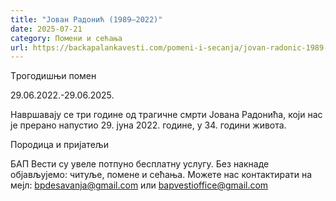 ```yaml
---
title: "Јован Радонић (1989–2022)"
date: 2025-07-21
category: Помени и сећања
url: https://backapalankavesti.com/pomeni-i-secanja/jovan-radonic-1989-2022/
---
```


Tрогодишњи помен

29.06.2022.-29.06.2025.

Навршавају се три године од трагичне смрти Јована Радонића, који нас је прерано напустио 29. јуна 2022. године, у 34. години живота.

Породица и пријатељи

БАП Вести су увеле потпуно бесплатну услугу. Без накнаде објављујемо: читуље, помене и сећања. Можете нас контактирати на мејл: bpdesavanja@gmail.com или bapvestioffice@gmail.com
